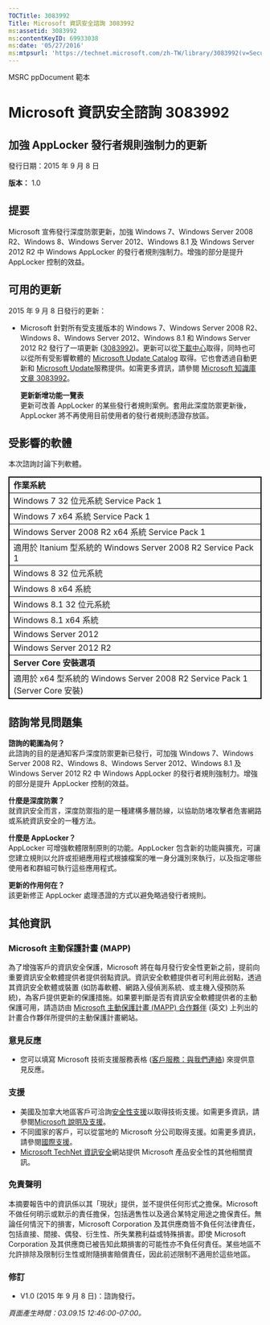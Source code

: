 ```yaml
---
TOCTitle: 3083992
Title: Microsoft 資訊安全諮詢 3083992
ms:assetid: 3083992
ms:contentKeyID: 69933038
ms:date: '05/27/2016'
ms:mtpsurl: 'https://technet.microsoft.com/zh-TW/library/3083992(v=Security.10)'
---
```


MSRC ppDocument 範本

Microsoft 資訊安全諮詢 3083992
==============================

加強 AppLocker 發行者規則強制力的更新
-------------------------------------

發行日期：2015 年 9 月 8 日

**版本：**  1.0

提要
----

<span id="sectionToggle0"></span>
Microsoft 宣佈發行深度防禦更新，加強 Windows 7、Windows Server 2008 R2、Windows 8、Windows Server 2012、Windows 8.1 及 Windows Server 2012 R2 中 Windows AppLocker 的發行者規則強制力。增強的部分是提升 AppLocker 控制的效益。

可用的更新
----------

<span id="sectionToggle1"></span>
2015 年 9 月 8 日發行的更新：

-   Microsoft 針對所有受支援版本的 Windows 7、Windows Server 2008 R2、Windows 8、Windows Server 2012、Windows 8.1 和 Windows Server 2012 R2 發行了一項更新 ([3083992](https://support.microsoft.com/zh-tw/kb/3083992))。更新可以從[下載中心](https://www.microsoft.com/zh-tw/download/default.aspx)取得，同時也可以從所有受影響軟體的 [Microsoft Update Catalog](https://go.microsoft.com/fwlink/?linkid=96155) 取得。它也會透過自動更新和 [Microsoft Update](https://update.microsoft.com/microsoftupdate/v6/vistadefault.aspx?ln=zh-tw)服務提供。如需更多資訊，請參閱 [Microsoft 知識庫文章 3083992](https://support.microsoft.com/zh-tw/kb/3083992)。
    
    **更新新增功能一覽表**  
    更新可改善 AppLocker 的某些發行者規則案例。套用此深度防禦更新後，AppLocker 將不再使用目前使用者的發行者規則憑證存放區。

受影響的軟體
------------

<span id="sectionToggle2"></span>
本次諮詢討論下列軟體。

<p></p>
<table style="border:1px solid black;">
<colgroup>
<col width="100%" />
</colgroup>
<tbody>
<tr class="odd">
<td style="border:1px solid black;"><strong>作業系統</strong></td>
</tr>
<tr class="even">
<td style="border:1px solid black;">Windows 7 32 位元系統 Service Pack 1</td>
</tr>
<tr class="odd">
<td style="border:1px solid black;">Windows 7 x64 系統 Service Pack 1</td>
</tr>
<tr class="even">
<td style="border:1px solid black;">Windows Server 2008 R2 x64 系統 Service Pack 1</td>
</tr>
<tr class="odd">
<td style="border:1px solid black;">適用於 Itanium 型系統的 Windows Server 2008 R2 Service Pack 1</td>
</tr>
<tr class="even">
<td style="border:1px solid black;">Windows 8 32 位元系統</td>
</tr>
<tr class="odd">
<td style="border:1px solid black;">Windows 8 x64 系統</td>
</tr>
<tr class="even">
<td style="border:1px solid black;">Windows 8.1 32 位元系統</td>
</tr>
<tr class="odd">
<td style="border:1px solid black;">Windows 8.1 x64 系統</td>
</tr>
<tr class="even">
<td style="border:1px solid black;">Windows Server 2012</td>
</tr>
<tr class="odd">
<td style="border:1px solid black;">Windows Server 2012 R2</td>
</tr>
<tr class="even">
<td style="border:1px solid black;"><strong>Server Core 安裝選項</strong></td>
</tr>
<tr class="odd">
<td style="border:1px solid black;">適用於 x64 型系統的 Windows Server 2008 R2 Service Pack 1 (Server Core 安裝)</td>
</tr>
</tbody>
</table>
  
諮詢常見問題集  
--------------
  
<span id="sectionToggle3"></span>
**諮詢的範圍為何？**  
此諮詢的目的是通知客戶深度防禦更新已發行，可加強 Windows 7、Windows Server 2008 R2、Windows 8、Windows Server 2012、Windows 8.1 及 Windows Server 2012 R2 中 Windows AppLocker 的發行者規則強制力。增強的部分是提升 AppLocker 控制的效益。
  
**什麼是深度防禦？**  
就資訊安全而言，深度防禦指的是一種建構多層防線，以協助防堵攻擊者危害網路或系統資訊安全的一種方法。
  
**什麼是 AppLocker？**  
AppLocker 可增強軟體限制原則的功能。AppLocker 包含新的功能與擴充，可讓您建立規則以允許或拒絕應用程式根據檔案的唯一身分識別來執行，以及指定哪些使用者和群組可執行這些應用程式。
  
**更新的作用何在？**  
該更新修正 AppLocker 處理憑證的方式以避免略過發行者規則。
  
其他資訊  
--------
  
<span id="sectionToggle4"></span>
### Microsoft 主動保護計畫 (MAPP)
  
為了增強客戶的資訊安全保護，Microsoft 將在每月發行安全性更新之前，提前向重要資訊安全軟體提供者提供弱點資訊。資訊安全軟體提供者可利用此弱點，透過其資訊安全軟體或裝置 (如防毒軟體、網路入侵偵測系統、或主機入侵預防系統)，為客戶提供更新的保護措施。如果要判斷是否有資訊安全軟體提供者的主動保護可用，請造訪由 [Microsoft 主動保護計畫 (MAPP) 合作夥伴](https://technet.microsoft.com/zh-tw/security/dn467918) (英文) 上列出的計畫合作夥伴所提供的主動保護計畫網站。
  
### 意見反應
  
-   您可以填寫 Microsoft 技術支援服務表格 ([客戶服務：與我們連絡](https://support.microsoft.com/zh-tw/kb/?scid=sw;en;1257&amp;showpage=1&amp;ws=technet&amp;sd=tech)) 來提供意見反應。
  
### 支援
  
-   美國及加拿大地區客戶可洽詢[安全性支援](https://support.microsoft.com/zh-tw/gp/gp_security_main)以取得技術支援。如需更多資訊，請參閱[Microsoft 說明及支援](https://support.microsoft.com/zh-tw)。  
-   不同國家的客戶，可以從當地的 Microsoft 分公司取得支援。如需更多資訊，請參閱[國際支援](https://go.microsoft.com/fwlink/?linkid=21155)。  
-   [Microsoft TechNet 資訊安全](https://technet.microsoft.com/zh-tw/security/default.aspx)網站提供 Microsoft 產品安全性的其他相關資訊。
  
### 免責聲明
  
本摘要報告中的資訊係以其「現狀」提供，並不提供任何形式之擔保。Microsoft 不做任何明示或默示的責任擔保，包括適售性以及適合某特定用途之擔保責任。無論任何情況下的損害，Microsoft Corporation 及其供應商皆不負任何法律責任，包括直接、間接、偶發、衍生性、所失業務利益或特殊損害。即使 Microsoft Corporation 及其供應商已被告知此類損害的可能性亦不負任何責任。某些地區不允許排除及限制衍生性或附隨損害賠償責任，因此前述限制不適用於這些地區。
  
### 修訂
  
-   V1.0 (2015 年 9 月 8 日)：諮詢發行。
  
*頁面產生時間：03.09.15 12:46:00-07:00。*
